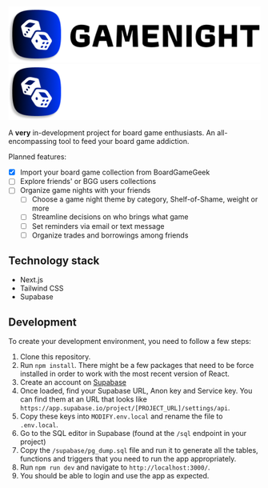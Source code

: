 ![GitHub-Mark-Dark](https://raw.githubusercontent.com/antoniolofiego/game-night/develop/docs/assets/LogoLight.png#gh-light-mode-only)
![GitHub-Mark-Dark](https://raw.githubusercontent.com/antoniolofiego/game-night/develop/docs/assets/LogoDark.png#gh-dark-mode-only)

A **very** in-development project for board game enthusiasts. An all-encompassing tool to feed your board game addiction.

Planned features:

- [x] Import your board game collection from BoardGameGeek
- [ ] Explore friends' or BGG users collections
- [ ] Organize game nights with your friends
  - [ ] Choose a game night theme by category, Shelf-of-Shame, weight or more
  - [ ] Streamline decisions on who brings what game
  - [ ] Set reminders via email or text message
  - [ ] Organize trades and borrowings among friends

## Technology stack

- Next.js
- Tailwind CSS
- Supabase

## Development

To create your development environment, you need to follow a few steps:

1. Clone this repository.
2. Run `npm install`. There might be a few packages that need to be force installed in order to work with the most recent version of React.
3. Create an account on [Supabase](http://supabase.com)
4. Once loaded, find your Supabase URL, Anon key and Service key. You can find them at an URL that looks like `https://app.supabase.io/project/[PROJECT_URL]/settings/api`.
5. Copy these keys into `MODIFY.env.local` and rename the file to `.env.local`.
6. Go to the SQL editor in Supabase (found at the `/sql` endpoint in your project)
7. Copy the `/supabase/pg_dump.sql` file and run it to generate all the tables, functions and triggers that you need to run the app appropriately.
8. Run `npm run dev` and navigate to `http://localhost:3000/`.
9. You should be able to login and use the app as expected.
